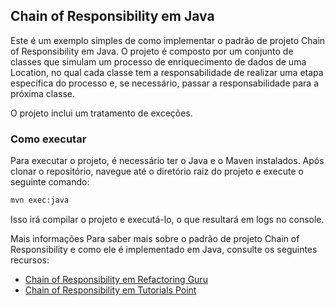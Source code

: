 ## Chain of Responsibility em Java
Este é um exemplo simples de como implementar o padrão de projeto Chain of Responsibility em Java. O projeto é composto por um conjunto de classes que simulam um processo de enriquecimento de dados de uma Location, no qual cada classe tem a responsabilidade de realizar uma etapa específica do processo e, se necessário, passar a responsabilidade para a próxima classe.

O projeto inclui um tratamento de exceções.

### Como executar
Para executar o projeto, é necessário ter o Java e o Maven instalados. Após clonar o repositório, navegue até o diretório raiz do projeto e execute o seguinte comando:

```bash
mvn exec:java
```
Isso irá compilar o projeto e executá-lo, o que resultará em logs no console.

Mais informações
Para saber mais sobre o padrão de projeto Chain of Responsibility e como ele é implementado em Java, consulte os seguintes recursos:

- [Chain of Responsibility em Refactoring Guru](https://refactoring.guru/design-patterns/chain-of-responsibility)
- [Chain of Responsibility em Tutorials Point](https://www.tutorialspoint.com/design_pattern/chain_of_responsibility_pattern.htm)